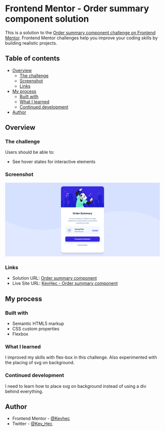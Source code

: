 # Frontend Mentor - Order summary component solution

This is a solution to the [Order summary component challenge on Frontend Mentor](https://www.frontendmentor.io/challenges/order-summary-component-QlPmajDUj). Frontend Mentor challenges help you improve your coding skills by building realistic projects. 

## Table of contents

- [Overview](#overview)
  - [The challenge](#the-challenge)
  - [Screenshot](#screenshot)
  - [Links](#links)
- [My process](#my-process)
  - [Built with](#built-with)
  - [What I learned](#what-i-learned)
  - [Continued development](#continued-development)
- [Author](#author)

## Overview

### The challenge

Users should be able to:

- See hover states for interactive elements

### Screenshot

![](./images/Screenshot%202022-12-29%20at%2010-10-08%20Order%20Summary%20Component.png)

### Links

- Solution URL: [Order summary component](https://www.frontendmentor.io/solutions/order-summary-component-Y9stxBZDO6)
- Live Site URL: [KevHec - Order summary component](https://kevhec.github.io/frontEndMentor/projects/Order_summary_component/index.html)

## My process

### Built with

- Semantic HTML5 markup
- CSS custom properties
- Flexbox

### What I learned
I improved my skills with flex-box in this challenge. Also experimented with the placing of svg on background.

### Continued development

I need to learn how to place svg on background instead of using a div behind everything.

## Author

- Frontend Mentor - [@Kevhec](https://www.frontendmentor.io/profile/Kevhec)
- Twitter - [@Kev_Hec](https://twitter.com/Kev_Hec)
